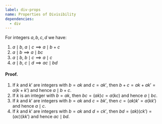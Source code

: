 ```yaml
---
label: div-props
name: Properties of Divisibility
dependencies:
  - div
---
```


For integers $a,b,c,d$ we have:

1. $a\mid b,\ a\mid c\implies a\mid b+c$
2. $a\mid b\implies a\mid bc$
4. $a\mid b,\ b\mid c\implies a\mid c$
3. $a\mid b,\ c\mid d\implies ac\mid bd$


#### Proof.
1. If $k$ and $k'$ are integers with $b = ak$ and $c = ak'$, then $b+c = ak+ak' = a(k+k')$ and hence $a\mid b+c$.
2. If $k$ is an integer with $b = ak$, then $bc = (ak)c = a(kc)$ and hence $a\mid bc$.
3. If $k$ and $k'$ are integers with $b = ak$ and $c = bk'$, then $c = (ak)k' = a(kk')$ and hence $a\mid c$.
4. If $k$ and $k'$ are integers with $b = ak$ and $d = ck'$, then $bd = (ak)(ck') = (ac)(kk')$ and hence $ac\mid bd$.